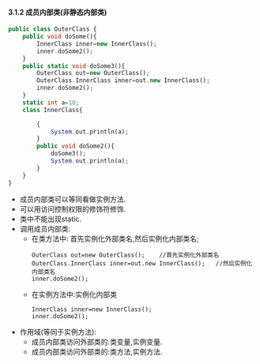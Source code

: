 #### 3.1.2 成员内部类(非静态内部类)
```php
public class OuterClass {
    public void doSome(){
        InnerClass inner=new InnerClass();
        inner.doSome2();
    }
    public static void doSome3(){
        OuterClass out=new OuterClass();
        OuterClass.InnerClass inner=out.new InnerClass();
        inner.doSome2();
    }
    static int a=10;
    class InnerClass{

        {
            System.out.println(a);
        }
        public void doSome2(){
            doSome3();
            System.out.println(a);
        }
    }
}
```
- 成员内部类可以等同看做实例方法.
- 可以用访问控制权限的修饰符修饰.
- 类中不能出现static.
- 调用成员内部类:
    - 在类方法中: 首先实例化外部类名,然后实例化内部类名;
        ```
        OuterClass out=new OuterClass();    //首先实例化外部类名
        OuterClass.InnerClass inner=out.new InnerClass();   //然后实例化内部类名
        inner.doSome2();
        ```
    - 在实例方法中:实例化内部类
        ```
        InnerClass inner=new InnerClass();
        inner.doSome2();
        ```
- 作用域(等同于实例方法):
    * 成员内部类访问外部类的:类变量,实例变量.
    * 成员内部类访问外部类的:类方法,实例方法.
